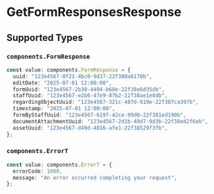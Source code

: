 # GetFormResponsesResponse


## Supported Types

### `components.FormResponse`

```typescript
const value: components.FormResponse = {
  uuid: "123e4567-0f21-4bc0-9d37-22f380a6170b",
  editDate: "2025-07-01 12:00:00",
  formUuid: "123e4567-2b30-4494-b68e-22f38e6d35db",
  staffUuid: "123e4567-e2b6-47e9-87b2-22f38ae1e8db",
  regardingObjectUuid: "123e4567-321c-487d-919e-22f387ca397b",
  timestamp: "2025-07-01 12:00:00",
  formByStaffUuid: "123e4567-6197-42ce-99d0-22f381ed190b",
  documentAttachmentUuid: "123e4567-2d1b-49d7-9d3b-22f38ed2f6eb",
  assetUuid: "123e4567-d49d-4816-afe1-22f38529f3fb",
};
```

### `components.ErrorT`

```typescript
const value: components.ErrorT = {
  errorCode: 1000,
  message: "An error occurred completing your request",
};
```

